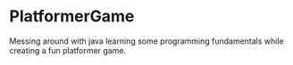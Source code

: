 # PlatformerGame
Messing around with java learning some programming fundamentals while creating a fun platformer game.
